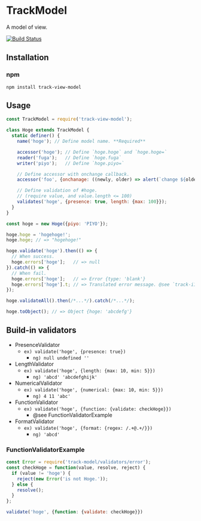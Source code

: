 # TrackModel
A model of view.

[![Build Status](https://travis-ci.org/yosami-framework/track-model.svg?branch=master)](https://travis-ci.org/yosami-framework/track-model)

## Installation

### npm

```shell
npm install track-view-model
```

## Usage

```javascript
const TrackModel = require('track-view-model');

class Hoge extends TrackModel {
  static definer() {
    name('hoge'); // Define model name. **Required**

    accessor('hoge'); // Define `hoge.hoge` and `hoge.hoge=`
    reader('fuga');   // Define `hoge.fuga`
    writer('piyo');   // Define `hoge.piyo=`

    // Define accessor with onchange callback.
    accessor('foo', {onchanage: ((newly, older) => alert(`change ${older} to ${newly}`))});

    // Define validation of #hoge.
    // (require value, and value.length <= 100)
    validates('hoge', {presence: true, length: {max: 100}});
  }
}
```

```javascript
const hoge = new Hoge({piyo: 'PIYO'});

hoge.hoge = 'hogehoge!';
hoge.hoge; // => "hogehoge!"

hoge.validate('hoge').then(() => {
  // When success.
  hoge.errors['hoge'];   // => null
}).catch(() => {
  // When fail.
  hoge.errors['hoge'];   // => Error {type: 'blank'}
  hoge.errors['hoge'].t; // => Translated error message. @see `track-i18n`
});

hoge.validateAll().then(/*...*/).catch(/*...*/);

hoge.toObject(); // => Object {hoge: 'abcdefg'}
```

## Build-in validators

- PresenceValidator
  - `ex) validate('hoge', {presence: true})`
    - `ng) null undefined ''`
- LengthValidator
  - `ex) validate('hoge', {length: {max: 10, min: 5}})`
    - `ng) 'abcd' 'abcdefghijk'`
- NumericalValidator
  - `ex) validate('hoge', {numerical: {max: 10, min: 5}})`
    - `ng) 4 11 'abc'`
- FunctionValidator
  - `ex) validate('hoge', {function: {validate: checkHoge}})`
    - @see FunctionValidatorExample
- FormatValidator
  - `ex) validate('hoge', {format: {regex: /.+@.+/}})`
    - `ng) 'abcd'`

### FunctionValidatorExample

```javascript
const Error = require('track-model/validators/error');
const checkHoge = function(value, resolve, reject) {
  if (value != 'hoge') {
    reject(new Error('is not Hoge.'));
  } else {
    resolve();
  }
};

validate('hoge', {function: {validate: checkHoge}})
```
